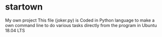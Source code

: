 # startown
My own project
This file (joker.py) is Coded in Python language to make a own command line to do various tasks directly from the program in Ubuntu 18.04 LTS
